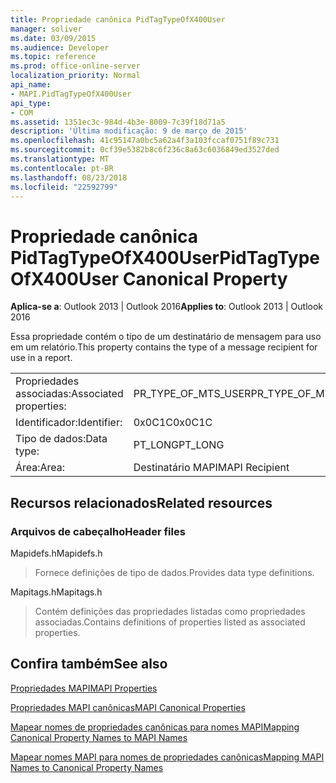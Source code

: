 ```yaml
---
title: Propriedade canônica PidTagTypeOfX400User
manager: soliver
ms.date: 03/09/2015
ms.audience: Developer
ms.topic: reference
ms.prod: office-online-server
localization_priority: Normal
api_name:
- MAPI.PidTagTypeOfX400User
api_type:
- COM
ms.assetid: 1351ec3c-984d-4b3e-8009-7c39f18d71a5
description: 'Última modificação: 9 de março de 2015'
ms.openlocfilehash: 41c95147a0bc5a62a4f3a103fccaf0751f89c731
ms.sourcegitcommit: 0cf39e5382b8c6f236c8a63c6036849ed3527ded
ms.translationtype: MT
ms.contentlocale: pt-BR
ms.lasthandoff: 08/23/2018
ms.locfileid: "22592799"
---
```

# <a name="pidtagtypeofx400user-canonical-property"></a><span data-ttu-id="44f94-103">Propriedade canônica PidTagTypeOfX400User</span><span class="sxs-lookup"><span data-stu-id="44f94-103">PidTagTypeOfX400User Canonical Property</span></span>

  
  
<span data-ttu-id="44f94-104">**Aplica-se a**: Outlook 2013 | Outlook 2016</span><span class="sxs-lookup"><span data-stu-id="44f94-104">**Applies to**: Outlook 2013 | Outlook 2016</span></span> 
  
<span data-ttu-id="44f94-105">Essa propriedade contém o tipo de um destinatário de mensagem para uso em um relatório.</span><span class="sxs-lookup"><span data-stu-id="44f94-105">This property contains the type of a message recipient for use in a report.</span></span>
  
|||
|:-----|:-----|
|<span data-ttu-id="44f94-106">Propriedades associadas:</span><span class="sxs-lookup"><span data-stu-id="44f94-106">Associated properties:</span></span>  <br/> |<span data-ttu-id="44f94-107">PR_TYPE_OF_MTS_USER</span><span class="sxs-lookup"><span data-stu-id="44f94-107">PR_TYPE_OF_MTS_USER</span></span>  <br/> |
|<span data-ttu-id="44f94-108">Identificador:</span><span class="sxs-lookup"><span data-stu-id="44f94-108">Identifier:</span></span>  <br/> |<span data-ttu-id="44f94-109">0x0C1C</span><span class="sxs-lookup"><span data-stu-id="44f94-109">0x0C1C</span></span>  <br/> |
|<span data-ttu-id="44f94-110">Tipo de dados:</span><span class="sxs-lookup"><span data-stu-id="44f94-110">Data type:</span></span>  <br/> |<span data-ttu-id="44f94-111">PT_LONG</span><span class="sxs-lookup"><span data-stu-id="44f94-111">PT_LONG</span></span>  <br/> |
|<span data-ttu-id="44f94-112">Área:</span><span class="sxs-lookup"><span data-stu-id="44f94-112">Area:</span></span>  <br/> |<span data-ttu-id="44f94-113">Destinatário MAPI</span><span class="sxs-lookup"><span data-stu-id="44f94-113">MAPI Recipient</span></span>  <br/> |
   
## <a name="related-resources"></a><span data-ttu-id="44f94-114">Recursos relacionados</span><span class="sxs-lookup"><span data-stu-id="44f94-114">Related resources</span></span>

### <a name="header-files"></a><span data-ttu-id="44f94-115">Arquivos de cabeçalho</span><span class="sxs-lookup"><span data-stu-id="44f94-115">Header files</span></span>

<span data-ttu-id="44f94-116">Mapidefs.h</span><span class="sxs-lookup"><span data-stu-id="44f94-116">Mapidefs.h</span></span>
  
> <span data-ttu-id="44f94-117">Fornece definições de tipo de dados.</span><span class="sxs-lookup"><span data-stu-id="44f94-117">Provides data type definitions.</span></span>
    
<span data-ttu-id="44f94-118">Mapitags.h</span><span class="sxs-lookup"><span data-stu-id="44f94-118">Mapitags.h</span></span>
  
> <span data-ttu-id="44f94-119">Contém definições das propriedades listadas como propriedades associadas.</span><span class="sxs-lookup"><span data-stu-id="44f94-119">Contains definitions of properties listed as associated properties.</span></span>
    
## <a name="see-also"></a><span data-ttu-id="44f94-120">Confira também</span><span class="sxs-lookup"><span data-stu-id="44f94-120">See also</span></span>



[<span data-ttu-id="44f94-121">Propriedades MAPI</span><span class="sxs-lookup"><span data-stu-id="44f94-121">MAPI Properties</span></span>](mapi-properties.md)
  
[<span data-ttu-id="44f94-122">Propriedades MAPI canônicas</span><span class="sxs-lookup"><span data-stu-id="44f94-122">MAPI Canonical Properties</span></span>](mapi-canonical-properties.md)
  
[<span data-ttu-id="44f94-123">Mapear nomes de propriedades canônicas para nomes MAPI</span><span class="sxs-lookup"><span data-stu-id="44f94-123">Mapping Canonical Property Names to MAPI Names</span></span>](mapping-canonical-property-names-to-mapi-names.md)
  
[<span data-ttu-id="44f94-124">Mapear nomes MAPI para nomes de propriedades canônicas</span><span class="sxs-lookup"><span data-stu-id="44f94-124">Mapping MAPI Names to Canonical Property Names</span></span>](mapping-mapi-names-to-canonical-property-names.md)

